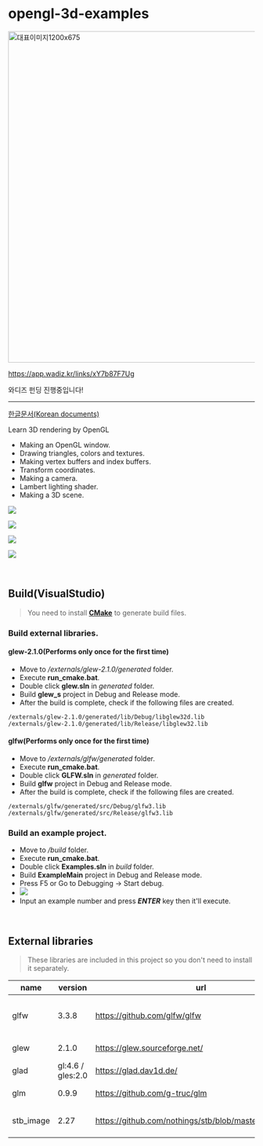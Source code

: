 # opengl-3d-examples

[<img width="1200" height="675" alt="대표이미지1200x675" src="https://github.com/user-attachments/assets/5a2dbd94-e65c-4bfd-afa2-ce7ce721dad9" />](https://app.wadiz.kr/links/xY7b87F7Ug)

https://app.wadiz.kr/links/xY7b87F7Ug

와디즈 펀딩 진행중입니다!

---



[한글문서(Korean documents)](https://github.com/sunduk/opengl-3d-examples/blob/main/README-ko.md)

Learn 3D rendering by OpenGL

- Making an OpenGL window.
- Drawing triangles, colors and textures.
- Making vertex buffers and index buffers.
- Transform coordinates.
- Making a camera.
- Lambert lighting shader.
- Making a 3D scene.

![](https://github.com/sunduk/opengl-3d-examples/blob/main/doc/triangle.png)

![](https://github.com/sunduk/opengl-3d-examples/blob/main/doc/box.png)

![](https://github.com/sunduk/opengl-3d-examples/blob/main/doc/pyramid.png)

![](https://github.com/sunduk/opengl-3d-examples/blob/main/doc/objloading.png)

<br/>

## Build(VisualStudio)

> You need to install **[CMake](https://cmake.org/)** to generate build files.

### Build external libraries.

#### glew-2.1.0(Performs only once for the first time)

- Move to */externals/glew-2.1.0/generated* folder.
- Execute **run_cmake.bat**.
- Double click **glew.sln** in *generated* folder.
- Build **glew_s** project in Debug and Release mode.
- After the build is complete, check if the following files are created.
```
/externals/glew-2.1.0/generated/lib/Debug/libglew32d.lib
/externals/glew-2.1.0/generated/lib/Release/libglew32.lib
```

#### glfw(Performs only once for the first time)

- Move to */externals/glfw/generated* folder.
- Execute **run_cmake.bat**.
- Double click **GLFW.sln** in *generated* folder.
- Build **glfw** project in Debug and Release mode.
- After the build is complete, check if the following files are created.
```
/externals/glfw/generated/src/Debug/glfw3.lib
/externals/glfw/generated/src/Release/glfw3.lib
```

### Build an example project.

- Move to */build* folder.
- Execute **run_cmake.bat**.
- Double click **Examples.sln** in *build* folder.
- Build **ExampleMain** project in Debug and Release mode.
- Press F5 or Go to Debugging -> Start debug.
- ![](https://github.com/sunduk/opengl-3d-examples/blob/main/doc/menu.png)
- Input an example number and press **_ENTER_** key then it'll execute.


<br/>

## External libraries

> These libraries are included in this project so you don't need to install it separately.

| name       | version            | url                                                     | purpose                 |
|------------|--------------------|---------------------------------------------------------|-------------------------|
| glfw       | 3.3.8              | https://github.com/glfw/glfw                            | Making a window. Event handling. |
| glew       | 2.1.0              | https://glew.sourceforge.net/                           | OpenGL extensions.         |
| glad       | gl:4.6 / gles:2.0  | https://glad.dav1d.de/                                  | OpenGL drivers.     |
| glm        | 0.9.9              | https://github.com/g-truc/glm                           | Math library.          |
| stb_image  | 2.27               | https://github.com/nothings/stb/blob/master/stb_image.h | Loading image files.         |

<br/>
